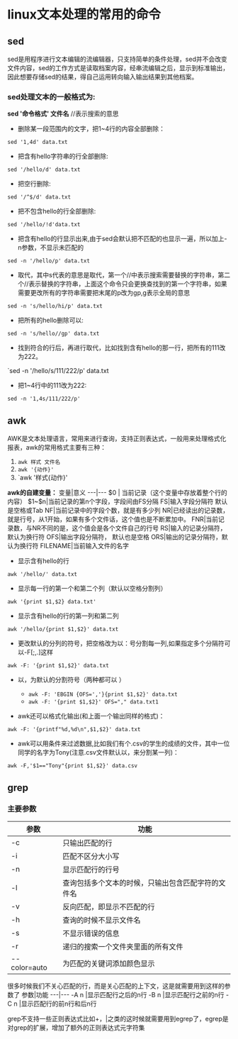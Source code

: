 # linux文本处理的常用的命令
## sed
sed是用程序进行文本编辑的流编辑器，只支持简单的条件处理，sed并不会改变文件内容，sed的工作方式是读取档案内容，经串流编辑之后，显示到标准输出，因此想要存储sed的结果，得自己运用转向输入输出结果到其他档案。
### sed处理文本的一般格式为:
**sed '命令格式'  文件名**
//表示搜索的意思

- 删除某一段范围内的文字，把1~4行的内容全部删除：

`sed '1,4d' data.txt`

- 把含有hello字符串的行全部删除:

`sed '/hello/d' data.txt`

- 把空行删除:

`sed '/^$/d' data.txt`

- 把不包含hello的行全部删除:

`sed '/hello/!d'data.txt`

- 把含有hello的行显示出来,由于sed会默认把不匹配的也显示一遍，所以加上-n参数，不显示未匹配的

`sed -n '/hello/p' data.txt`

- 取代，其中s代表的意思是取代，第一个//中表示搜索需要替换的字符串，第二个//表示替换的字符串，上面这个命令只会更换查找到的第一个字符串，如果需要更改所有的字符串需要把末尾的p改为gp,g表示全局的意思

`sed -n 's/hello/hi/p' data.txt`

- 把所有的hello删除可以:

`sed -n 's/hello//gp' data.txt`

- 找到符合的行后，再进行取代，比如找到含有hello的那一行，把所有的111改为222。

`sed -n '/hello/s/111/222/p' data.txt

- 把1~4行中的111改为222:

`sed -n '1,4s/111/222/p'`

## awk

AWK是文本处理语言，常用来进行查询，支持正则表达式，一般用来处理格式化报表，awk的常用格式主要有三种：
1. `awk 样式 文件名`
2. `awk '{动作}'`
3. `awk '样式{动作}'

**awk的自建变量：**
变量|意义
---|---
\$0 | 当前记录（这个变量中存放着整个行的内容）
\$1~\$n|当前记录的第n个字段，字段间由FS分隔
FS|输入字段分隔符 默认是空格或Tab
NF|当前记录中的字段个数，就是有多少列
NR|已经读出的记录数，就是行号，从1开始，如果有多个文件话，这个值也是不断累加中。
FNR|当前记录数，与NR不同的是，这个值会是各个文件自己的行号
RS|输入的记录分隔符， 默认为换行符
OFS|输出字段分隔符， 默认也是空格
ORS|输出的记录分隔符，默认为换行符
FILENAME|当前输入文件的名字

- 显示含有hello的行

`awk '/hello/' data.txt`

- 显示每一行的第一个和第二个列（默认以空格分割列）

`awk '{print $1,$2} data.txt'`

- 显示含有hello的行的第一列和第二列

`awk '/hello/{print $1,$2}' data.txt`

- 更改默认的分列的符号，把空格改为以：号分割每一列,如果指定多个分隔符可以-F[;,.]这样

`awk -F: '{print $1,$2}' data.txt`

- 以，为默认的分割符号（两种都可以	）
	- `awk -F: 'EBGIN {OFS=','}{print $1,$2}' data.txt`
	- `awk -F: '{print $1,$2}' OFS="," data.txt1`

- awk还可以格式化输出(和上面一个输出同样的格式)：

`awk -F: '{printf"%d,%d\n",$1,$2}' data.txt`

- awk可以用条件来过滤数据,比如我们有个.csv的学生的成绩的文件，其中一位同学的名字为Tony(注意.csv文件默认以，来分割某一列)：

`awk -F,'$1=="Tony"{print $1,$2}' data.csv`
## grep
### 主要参数
参数|功能
---|---
-c|只输出匹配的行
-i|匹配不区分大小写
-n|显示匹配行的行号
-l|查询包括多个文本的时候，只输出包含匹配字符的文件名
-v|反向匹配，即显示不匹配的行
-h|查询的时候不显示文件名
-s|不显示错误的信息
-r|递归的搜索一个文件夹里面的所有文件
--color=auto|为匹配的关键词添加颜色显示

很多时候我们不关心匹配的行，而是关心匹配的上下文，这是就需要用到这样的参数了
参数|功能
---|---
-A n |显示匹配行之后的n行
-B n |显示匹配行之前的n行
-C n |显示匹配行的前n行和后n行

grep不支持一些正则表达式比如+，|之类的这时候就需要用到egrep了，egrep是对grep的扩展，增加了额外的正则表达式元字符集